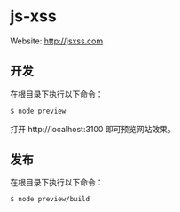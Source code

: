 js-xss
======

Website: http://jsxss.com

## 开发

在根目录下执行以下命令：

```bash
$ node preview
```

打开 http://localhost:3100 即可预览网站效果。


## 发布

在根目录下执行以下命令：

```bash
$ node preview/build
```

